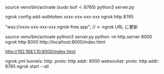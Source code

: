 source venv/bin/activate
(sudo lsof -i :8765)
python3 server.py


ngrok config add-authtoken xxxx-xxx-xxx-xxx
ngrok http 8765

"wss://xxxx-xxx-xxx-xxx.ngrok-free.app"; // ← ngrok URL に更新



source venv/bin/activate
python3 server.py
python -m http.server 8000
ngrok http 8000
http://localhost:8000/index.html



http://192.168.1.10:8000/index.html

ngrok.yml
tunnels:
  http:
    proto: http
    addr: 8000
  websocket:
    proto: http
    addr: 8765
ngrok start --all




